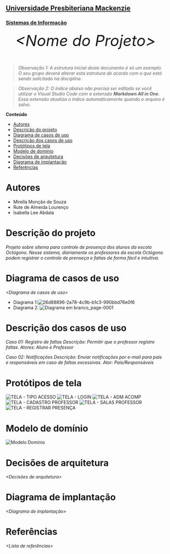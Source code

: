 <h2><a href= "https://www.mackenzie.br">Universidade Presbiteriana Mackenzie</a></h2>
<h3><a href= "https://www.mackenzie.br/graduacao/sao-paulo-higienopolis/sistemas-de-informacao">Sistemas de Informação</a></h3>


<font size="+12"><center>
*&lt;Nome do Projeto&gt;*
</center></font>

>*Observação 1: A estrutura inicial deste documento é só um exemplo. O seu grupo deverá alterar esta estrutura de acordo com o que está sendo solicitado na disciplina.*

>*Observação 2: O índice abaixo não precisa ser editado se você utilizar o Visual Studio Code com a extensão **Markdown All in One**. Essa extensão atualiza o índice automaticamente quando o arquivo é salvo.*

**Conteúdo**

- [Autores](#autores)
- [Descrição do projeto](#descrição-do-projeto)
- [Diagrama de casos de uso](#diagrama-de-casos-de-uso)
- [Descrição dos casos de uso](#descrição-dos-casos-de-uso)
- [Protótipos de tela](#protótipos-de-tela)
- [Modelo de domínio](#modelo-de-domínio)
- [Decisões de arquitetura](#decisões-de-arquitetura)
- [Diagrama de implantação](#diagrama-de-implantação)
- [Referências](#referências)


# Autores

* Mirella Monção de Souza
* Rute de Almeida Lourenço
* Isabella Lee Abdala


# Descrição do projeto

*Projeto sobre sitema para controle de presença dos alunos da escola Octógono.*
*Nesse sistema, diariamente os professores da escola Octógono podem registrar o controle de prenseça e faltas de forma fácil e intuitiva.*


# Diagrama de casos de uso

*&lt;Diagrama de casos de uso&gt;*

* Diagrama 1:![26d88896-2a78-4c9b-b1c3-990bbd76e0f6](https://user-images.githubusercontent.com/100171962/221702556-8b0a709e-d100-4e94-89eb-d4456601b96b.jpg)
* Diagrama 2: ![Diagrama em branco_page-0001](https://user-images.githubusercontent.com/100171962/221702837-74bcd8f3-01cf-46fc-b5a4-9a6be3f080db.jpg)



# Descrição dos casos de uso

*Caso 01: Registro de faltas
Descrição: Permitir que o professor registre faltas.
Atores: Aluno e Professor*

*Caso 02: Notificações 
Descrição: Enviar notificações por e-mail para pais e responsáveis em caso de faltas excessivas.
Ator: Pais/Responsáveis*


# Protótipos de tela
![TELA - TIPO ACESSO](https://user-images.githubusercontent.com/88807596/219998775-5bc79d34-a0d3-4ee9-af0c-e58a20ac7c43.jpg)
![TELA - LOGIN](https://user-images.githubusercontent.com/88807596/219998781-8097e83b-0637-4f4f-a232-a27b40e5c23e.jpg)
![TELA - ADM ACOMP](https://user-images.githubusercontent.com/88807596/219998784-3d2b6562-ecd8-41b6-b205-803a36d939c1.jpg)
![TELA - CADASTRO PROFESSOR](https://user-images.githubusercontent.com/88807596/219998788-645a8e19-cf1e-4997-94be-b3775b1f3b5e.jpg)
![TELA - SALAS PROFESSOR](https://user-images.githubusercontent.com/88807596/219998789-fa3e580d-4559-4437-8ba1-ab976d827a8e.jpg)
![TELA - REGISTRAR PRESENÇA](https://user-images.githubusercontent.com/88807596/219998790-90ee4781-8889-4e22-a609-4c1e216badfd.jpg)



# Modelo de domínio

![Modelo Dominio](https://user-images.githubusercontent.com/88807596/221433931-44c3b8ef-9db8-46c7-a2f0-24f7aa280c78.jpeg)


# Decisões de arquitetura

*&lt;Decisões de arquitetura&gt;*

# Diagrama de implantação

*&lt;Diagrama de implantação&gt;*

# Referências

*&lt;Lista de referências&gt;*
